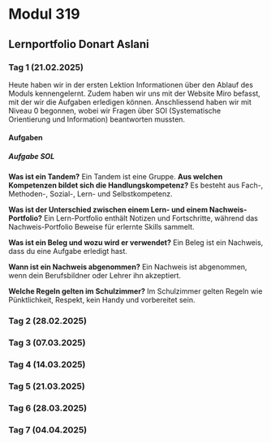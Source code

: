 # Modul 319
## Lernportfolio Donart Aslani

### Tag 1 (21.02.2025)
Heute haben wir in der ersten Lektion Informationen über den Ablauf des Moduls kennengelernt. Zudem haben wir uns mit der Website Miro befasst, mit der wir die Aufgaben erledigen können. Anschliessend haben wir mit Niveau 0 begonnen, wobei wir Fragen über SOI (Systematische Orientierung und Information) beantworten mussten.

#### Aufgaben
##### Aufgabe SOL
**Was ist ein Tandem?**
Ein Tandem ist eine Gruppe.
**Aus welchen Kompetenzen bildet sich die Handlungskompetenz?**
Es besteht aus Fach-, Methoden-, Sozial-, Lern- und Selbstkompetenz.

**Was ist der Unterschied zwischen einem Lern- und einem Nachweis-Portfolio?**
Ein Lern-Portfolio enthält Notizen und Fortschritte, während das Nachweis-Portfolio Beweise für erlernte Skills sammelt.

**Was ist ein Beleg und wozu wird er verwendet?**
Ein Beleg ist ein Nachweis, dass du eine Aufgabe erledigt hast.

**Wann ist ein Nachweis abgenommen?**
Ein Nachweis ist abgenommen, wenn dein Berufsbildner oder Lehrer ihn akzeptiert.

**Welche Regeln gelten im Schulzimmer?**
Im Schulzimmer gelten Regeln wie Pünktlichkeit, Respekt, kein Handy und vorbereitet sein.

### Tag 2 (28.02.2025)

### Tag 3 (07.03.2025)

### Tag 4 (14.03.2025)

### Tag 5 (21.03.2025)

### Tag 6 (28.03.2025)

### Tag 7 (04.04.2025)